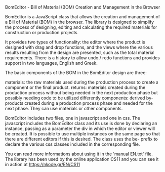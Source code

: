 BomEditor - Bill of Material (BOM) Creation and Management in the Browser

BomEditor is a JavaScript class that allows the creation and management of a Bill of Material (BOM) in the browser. The library is designed 
to simplify the process of designing, editing and calculating the required materials for construction or production projects.

It provides two types of functionality: the editor where the product is designed with drag and drop functions, and the views 
where the various results resulting from the design are presented, such as the total material requirements. There is a history to allow undo / redo functions 
and provides support in two languages, English and Greek.

The basic components of the BOM in the BomEditor design are three:

materials: the raw materials used during the production process to create a component or the final product.
returns: materials created during the production process without being needed in the next production phase but possibly needing code to be utilized differently
components: derived by-products created during a production process phase and needed for the next phase. They can use materials or other components.

BomEditor includes two files, one in javascript and one in css. The javascript includes the BomEditor class and its use is done by declaring an instance, 
passing as a parameter the div in which the editor or viewer will be created. It is possible to use multiple instances on the same page so that there are 
different editors if this is desired. The class uses the be- prefix to declare the various css classes included in the corresponding file.

You can read more informations about using it in the 'manual EN.txt' file. The library has been used by the online application CS11 and you can see it 
in action at https://nkode.gr/EN/CS11
